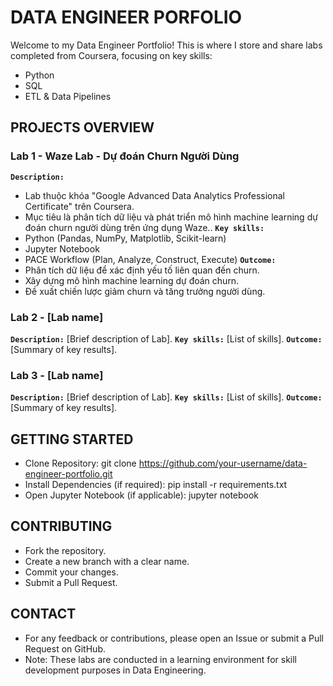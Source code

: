 # DATA ENGINEER PORFOLIO

Welcome to my Data Engineer Portfolio! This is where I store and share labs completed from Coursera, focusing on key skills:
- Python
- SQL
- ETL & Data Pipelines

## PROJECTS OVERVIEW
### Lab 1 - Waze Lab - Dự đoán Churn Người Dùng
**`Description:`**
- Lab thuộc khóa "Google Advanced Data Analytics Professional Certificate" trên Coursera.
- Mục tiêu là phân tích dữ liệu và phát triển mô hình machine learning dự đoán churn người dùng trên ứng dụng Waze..
**`Key skills:`**
- Python (Pandas, NumPy, Matplotlib, Scikit-learn)
- Jupyter Notebook
- PACE Workflow (Plan, Analyze, Construct, Execute)
**`Outcome:`**
- Phân tích dữ liệu để xác định yếu tố liên quan đến churn.
- Xây dựng mô hình machine learning dự đoán churn.
- Đề xuất chiến lược giảm churn và tăng trưởng người dùng.

### Lab 2 - [Lab name]
**`Description:`** [Brief description of Lab].
**`Key skills:`** [List of skills].
**`Outcome:`** [Summary of key results].

### Lab 3 - [Lab name]
**`Description:`** [Brief description of Lab].
**`Key skills:`** [List of skills].
**`Outcome:`** [Summary of key results].

## GETTING STARTED
- Clone Repository: git clone https://github.com/your-username/data-engineer-portfolio.git
- Install Dependencies (if required): pip install -r requirements.txt
- Open Jupyter Notebook (if applicable): jupyter notebook

## CONTRIBUTING
- Fork the repository.
- Create a new branch with a clear name.
- Commit your changes.
- Submit a Pull Request.

## CONTACT
- For any feedback or contributions, please open an Issue or submit a Pull Request on GitHub.
- Note: These labs are conducted in a learning environment for skill development purposes in Data Engineering.
